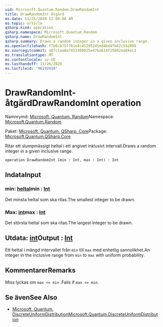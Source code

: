 ```yaml
---
uid: Microsoft.Quantum.Random.DrawRandomInt
title: DrawRandomInt-åtgärd
ms.date: 11/25/2020 12:00:00 AM
ms.topic: article
qsharp.kind: operation
qsharp.namespace: Microsoft.Quantum.Random
qsharp.name: DrawRandomInt
qsharp.summary: Draws a random integer in a given inclusive range.
ms.openlocfilehash: f7b6cb75f761e4c45295245ed4bd4fb82c592809
ms.sourcegitcommit: a87c1aa8e7453360025e47ba614f25b02ea84ec3
ms.translationtype: MT
ms.contentlocale: sv-SE
ms.lasthandoff: 11/26/2020
ms.locfileid: "96192918"
---
```

# <a name="drawrandomint-operation"></a><span data-ttu-id="29ef7-102">DrawRandomInt-åtgärd</span><span class="sxs-lookup"><span data-stu-id="29ef7-102">DrawRandomInt operation</span></span>

<span data-ttu-id="29ef7-103">Namnrymd: [Microsoft. Quantum. Random](xref:Microsoft.Quantum.Random)</span><span class="sxs-lookup"><span data-stu-id="29ef7-103">Namespace: [Microsoft.Quantum.Random](xref:Microsoft.Quantum.Random)</span></span>

<span data-ttu-id="29ef7-104">Paket: [Microsoft. Quantum. QSharp. Core](https://nuget.org/packages/Microsoft.Quantum.QSharp.Core)</span><span class="sxs-lookup"><span data-stu-id="29ef7-104">Package: [Microsoft.Quantum.QSharp.Core](https://nuget.org/packages/Microsoft.Quantum.QSharp.Core)</span></span>


<span data-ttu-id="29ef7-105">Ritar ett slumpmässigt heltal i ett angivet inklusivt intervall.</span><span class="sxs-lookup"><span data-stu-id="29ef7-105">Draws a random integer in a given inclusive range.</span></span>

```qsharp
operation DrawRandomInt (min : Int, max : Int) : Int
```


## <a name="input"></a><span data-ttu-id="29ef7-106">Indata</span><span class="sxs-lookup"><span data-stu-id="29ef7-106">Input</span></span>

### <a name="min--int"></a><span data-ttu-id="29ef7-107">min: [heltal](xref:microsoft.quantum.lang-ref.int)</span><span class="sxs-lookup"><span data-stu-id="29ef7-107">min : [Int](xref:microsoft.quantum.lang-ref.int)</span></span>

<span data-ttu-id="29ef7-108">Det minsta heltal som ska ritas.</span><span class="sxs-lookup"><span data-stu-id="29ef7-108">The smallest integer to be drawn.</span></span>


### <a name="max--int"></a><span data-ttu-id="29ef7-109">Max: [int](xref:microsoft.quantum.lang-ref.int)</span><span class="sxs-lookup"><span data-stu-id="29ef7-109">max : [Int](xref:microsoft.quantum.lang-ref.int)</span></span>

<span data-ttu-id="29ef7-110">Det största heltal som ska ritas.</span><span class="sxs-lookup"><span data-stu-id="29ef7-110">The largest integer to be drawn.</span></span>



## <a name="output--int"></a><span data-ttu-id="29ef7-111">Utdata: [int](xref:microsoft.quantum.lang-ref.int)</span><span class="sxs-lookup"><span data-stu-id="29ef7-111">Output : [Int](xref:microsoft.quantum.lang-ref.int)</span></span>

<span data-ttu-id="29ef7-112">Ett heltal i mängd intervallet från `min` till `max` med enhetlig sannolikhet.</span><span class="sxs-lookup"><span data-stu-id="29ef7-112">An integer in the inclusive range from `min` to `max` with uniform probability.</span></span>

## <a name="remarks"></a><span data-ttu-id="29ef7-113">Kommentarer</span><span class="sxs-lookup"><span data-stu-id="29ef7-113">Remarks</span></span>

<span data-ttu-id="29ef7-114">Miss lyckas om `max <= min` .</span><span class="sxs-lookup"><span data-stu-id="29ef7-114">Fails if `max <= min`.</span></span>

## <a name="see-also"></a><span data-ttu-id="29ef7-115">Se även</span><span class="sxs-lookup"><span data-stu-id="29ef7-115">See Also</span></span>

- [<span data-ttu-id="29ef7-116">Microsoft. Quantum. DiscreteUniformDistribution</span><span class="sxs-lookup"><span data-stu-id="29ef7-116">Microsoft.Quantum.DiscreteUniformDistribution</span></span>](xref:Microsoft.Quantum.DiscreteUniformDistribution)